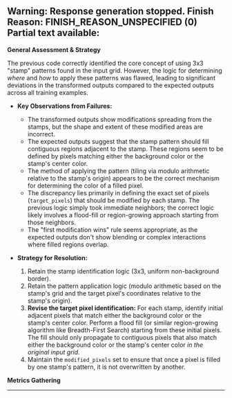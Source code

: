 Warning: Response generation stopped. Finish Reason: FINISH_REASON_UNSPECIFIED (0)
Partial text available:
---
**General Assessment & Strategy**

The previous code correctly identified the core concept of using 3x3 "stamp" patterns found in the input grid. However, the logic for determining *where* and *how* to apply these patterns was flawed, leading to significant deviations in the transformed outputs compared to the expected outputs across all training examples.

*   **Key Observations from Failures:**
    *   The transformed outputs show modifications spreading from the stamps, but the shape and extent of these modified areas are incorrect.
    *   The expected outputs suggest that the stamp pattern should fill contiguous regions adjacent to the stamp. These regions seem to be defined by pixels matching either the background color or the stamp's center color.
    *   The method of applying the pattern (tiling via modulo arithmetic relative to the stamp's origin) appears to be the correct mechanism for determining the color of a filled pixel.
    *   The discrepancy lies primarily in defining the exact set of pixels (`target_pixels`) that should be modified by each stamp. The previous logic simply took immediate neighbors; the correct logic likely involves a flood-fill or region-growing approach starting from those neighbors.
    *   The "first modification wins" rule seems appropriate, as the expected outputs don't show blending or complex interactions where filled regions overlap.

*   **Strategy for Resolution:**
    1.  Retain the stamp identification logic (3x3, uniform non-background border).
    2.  Retain the pattern application logic (modulo arithmetic based on the stamp's grid and the target pixel's coordinates relative to the stamp's origin).
    3.  **Revise the target pixel identification:** For each stamp, identify initial adjacent pixels that match either the background color or the stamp's center color. Perform a flood fill (or similar region-growing algorithm like Breadth-First Search) starting from these initial pixels. The fill should only propagate to contiguous pixels that also match either the background color or the stamp's center color *in the original input grid*.
    4.  Maintain the `modified_pixels` set to ensure that once a pixel is filled by one stamp's pattern, it is not overwritten by another.

**Metrics Gathering**

---
